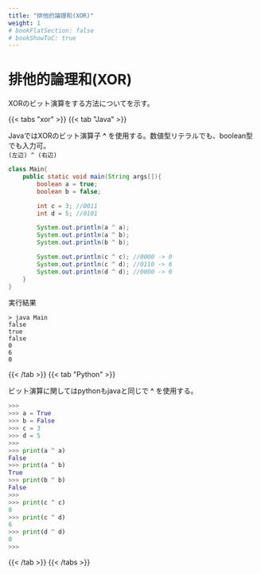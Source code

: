 ```yaml
---
title: "排他的論理和(XOR)"
weight: 1
# bookFlatSection: false
# bookShowToC: true
---
```


# 排他的論理和(XOR)

XORのビット演算をする方法についてを示す。

{{< tabs "xor" >}}
{{< tab "Java" >}}

JavaではXORのビット演算子 **^** を使用する。数値型リテラルでも、boolean型でも入力可。  
`(左辺) ^ (右辺)`  

```java
class Main{
    public static void main(String args[]){
        boolean a = true;
        boolean b = false;

        int c = 3; //0011
        int d = 5; //0101

        System.out.println(a ^ a);
        System.out.println(a ^ b);
        System.out.println(b ^ b);

        System.out.println(c ^ c); //0000 -> 0
        System.out.println(c ^ d); //0110 -> 6
        System.out.println(d ^ d); //0000 -> 0
    }
}
```

実行結果

```
> java Main
false
true
false
0
6
0
```

{{< /tab >}}
{{< tab "Python" >}}

ビット演算に関してはpythonもjavaと同じで **^** を使用する。

```python
>>> 
>>> a = True  
>>> b = False 
>>> c = 3     
>>> d = 5     
>>> 
>>> print(a ^ a)
False
>>> print(a ^ b)
True
>>> print(b ^ b)
False
>>>
>>> print(c ^ c)
0
>>> print(c ^ d)
6
>>> print(d ^ d)
0
>>>
```

{{< /tab >}}
{{< /tabs >}}

